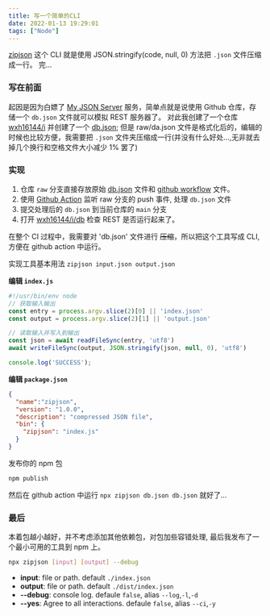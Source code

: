 ```yaml
---
title: 写一个简单的CLI
date: 2022-01-13 19:29:01
tags: ["Node"]
---
```


[zipjson](https://www.npmjs.com/package/zipjson) 这个 CLI 就是使用 JSON.stringify(code, null, 0) 方法把 `.json` 文件压缩成一行。 完...

<!-- more -->

### 写在前面

起因是因为白嫖了 [My JSON Server](https://my-json-server.typicode.com/) 服务，简单点就是说使用 Github 仓库，存储一个 `db.json` 文件就可以模拟 REST 服务器了。
对此我创建了一个仓库 [wxh16144/i](https://github.com/wxh16144/i) 并创建了一个 [db.json](https://github.com/Wxh16144/i/blob/raw/db.json);
但是 raw/da.json 文件是格式化后的，编辑的时候也比较方便，我需要把 `.json` 文件夹压缩成一行(并没有什么好处...,无非就去掉几个换行和空格文件大小减少 1% 罢了)

### 实现

1. 仓库 `raw` 分支直接存放原始 [db.json](https://github.com/Wxh16144/i/blob/raw/db.json) 文件和 [github workflow](https://github.com/Wxh16144/i/blob/raw/.github/workflows/compressed.yml) 文件。
2. 使用 [Github Action](https://docs.github.com/en/actions) 监听 raw 分支的 push 事件, 处理 `db.json` 文件
3. 提交处理后的 `db.json` 到当前仓库的 `main` 分支
4. 打开 [wxh16144/i/db](https://my-json-server.typicode.com/wxh16144/i/db) 检查 REST 是否运行起来了。

在整个 CI 过程中，我需要对 'db.json' 文件进行 ~~压缩~~，所以把这个工具写成 CLI, 方便在 github action 中运行。

实现工具基本用法 `zipjson input.json output.json`

**编辑 `index.js`**

```javascript
#!/usr/bin/env node
// 获取输入输出
const entry = process.argv.slice(2)[0] || 'index.json'
const output = process.argv.slice(2)[1] || 'output.json'

// 读取输入并写入到输出
const json = await readFileSync(entry, 'utf8')
await writeFileSync(output, JSON.stringify(json, null, 0), 'utf8')

console.log('SUCCESS');
```

**编辑 `package.json`**

```json
{
  "name":"zipjson",
  "version": "1.0.0",
  "description": "compressed JSON file",
  "bin": {
    "zipjson": "index.js"
  }
}
```

发布你的 npm 包

```bash
npm publish
```

然后在 github action 中运行 `npx zipjson db.json db.json` 就好了...

### 最后

本着包越小越好，并不考虑添加其他依赖包，对包加些容错处理, 最后我发布了一个最小可用的工具到 npm 上。

```bash
npx zipjson [input] [output] --debug
```

+ **input**: file or path. default `./index.json`
+ **output**: file or path. default `./dist/index.json`
+ **--debug**: console log. defaule `false`, alias `--log`,`-l`,`-d`
+ **--yes**: Agree to all interactions. defaule `false`, alias `--ci`,`-y`
